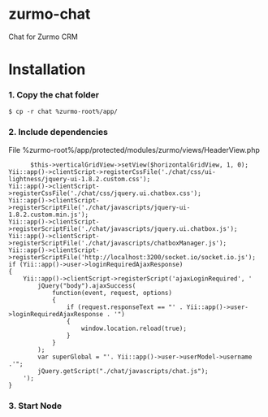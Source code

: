 zurmo-chat
==========

Chat for Zurmo CRM

# Installation

### 1. Copy the chat folder

    $ cp -r chat %zurmo-root%/app/

### 2. Include dependencies

File %zurmo-root%/app/protected/modules/zurmo/views/HeaderView.php

          $this->verticalGridView->setView($horizontalGridView, 1, 0);
    Yii::app()->clientScript->registerCssFile('./chat/css/ui-lightness/jquery-ui-1.8.2.custom.css'); 
    Yii::app()->clientScript->registerCssFile('./chat/css/jquery.ui.chatbox.css'); 
    Yii::app()->clientScript->registerScriptFile('./chat/javascripts/jquery-ui-1.8.2.custom.min.js'); 
    Yii::app()->clientScript->registerScriptFile('./chat/javascripts/jquery.ui.chatbox.js'); 
    Yii::app()->clientScript->registerScriptFile('./chat/javascripts/chatboxManager.js'); 
    Yii::app()->clientScript->registerScriptFile('http://localhost:3200/socket.io/socket.io.js'); 
    if (Yii::app()->user->loginRequiredAjaxResponse)
    {
        Yii::app()->clientScript->registerScript('ajaxLoginRequired', '
            jQuery("body").ajaxSuccess(
                function(event, request, options)
                {
                    if (request.responseText == "' . Yii::app()->user->loginRequiredAjaxResponse . '")
                    {
                        window.location.reload(true);
                    }
                }
            );
            var superGlobal = "'. Yii::app()->user->userModel->username .'";
            jQuery.getScript("./chat/javascripts/chat.js");
        ');
    }

### 3. Start Node
